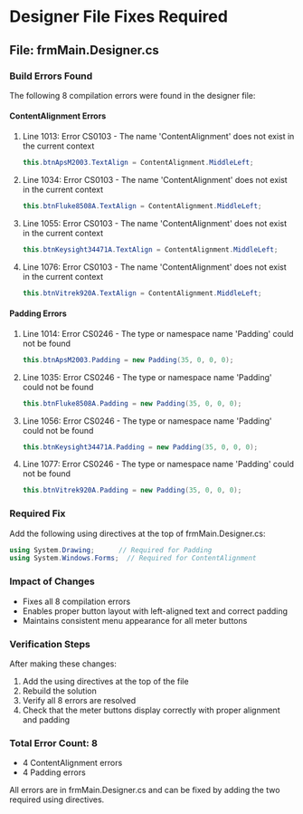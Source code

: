 # Designer File Fixes Required

## File: frmMain.Designer.cs

### Build Errors Found
The following 8 compilation errors were found in the designer file:

#### ContentAlignment Errors
1. Line 1013: Error CS0103 - The name 'ContentAlignment' does not exist in the current context
   ```csharp
   this.btnApsM2003.TextAlign = ContentAlignment.MiddleLeft;
   ```

2. Line 1034: Error CS0103 - The name 'ContentAlignment' does not exist in the current context
   ```csharp
   this.btnFluke8508A.TextAlign = ContentAlignment.MiddleLeft;
   ```

3. Line 1055: Error CS0103 - The name 'ContentAlignment' does not exist in the current context
   ```csharp
   this.btnKeysight34471A.TextAlign = ContentAlignment.MiddleLeft;
   ```

4. Line 1076: Error CS0103 - The name 'ContentAlignment' does not exist in the current context
   ```csharp
   this.btnVitrek920A.TextAlign = ContentAlignment.MiddleLeft;
   ```

#### Padding Errors
1. Line 1014: Error CS0246 - The type or namespace name 'Padding' could not be found
   ```csharp
   this.btnApsM2003.Padding = new Padding(35, 0, 0, 0);
   ```

2. Line 1035: Error CS0246 - The type or namespace name 'Padding' could not be found
   ```csharp
   this.btnFluke8508A.Padding = new Padding(35, 0, 0, 0);
   ```

3. Line 1056: Error CS0246 - The type or namespace name 'Padding' could not be found
   ```csharp
   this.btnKeysight34471A.Padding = new Padding(35, 0, 0, 0);
   ```

4. Line 1077: Error CS0246 - The type or namespace name 'Padding' could not be found
   ```csharp
   this.btnVitrek920A.Padding = new Padding(35, 0, 0, 0);
   ```

### Required Fix
Add the following using directives at the top of frmMain.Designer.cs:
```csharp
using System.Drawing;      // Required for Padding
using System.Windows.Forms;  // Required for ContentAlignment
```

### Impact of Changes
- Fixes all 8 compilation errors
- Enables proper button layout with left-aligned text and correct padding
- Maintains consistent menu appearance for all meter buttons

### Verification Steps
After making these changes:
1. Add the using directives at the top of the file
2. Rebuild the solution
3. Verify all 8 errors are resolved
4. Check that the meter buttons display correctly with proper alignment and padding

### Total Error Count: 8
- 4 ContentAlignment errors
- 4 Padding errors

All errors are in frmMain.Designer.cs and can be fixed by adding the two required using directives.
